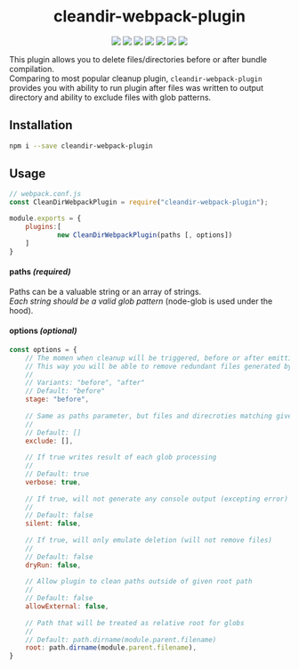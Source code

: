<h1 align="center">cleandir-webpack-plugin</h1>
<p align="center">
    <a href="https://www.npmjs.com/package/cleandir-webpack-plugin"><img src="https://img.shields.io/badge/npm-cleandir--webpack--plugin-brightgreen.svg" /></a>
    <a href="https://www.npmjs.com/package/cleandir-webpack-plugin"><img src="https://img.shields.io/npm/v/cleandir-webpack-plugin.svg" /></a>
    <a href="https://www.npmjs.com/package/cleandir-webpack-plugin"><img src="https://img.shields.io/npm/dt/cleandir-webpack-plugin.svg" /></a>
    <a href="https://www.npmjs.com/package/cleandir-webpack-plugin"><img src="https://img.shields.io/travis/xobotyi/cleandir-webpack-plugin.svg" /></a>
    <a href="https://www.codacy.com/app/xobotyi/cleandir-webpack-plugin"><img src="https://api.codacy.com/project/badge/Grade/d014e06fb8a94b2480d3e6827c1d6d3e"/></a>
    <a href="https://www.codacy.com/app/xobotyi/cleandir-webpack-plugin"><img src="https://api.codacy.com/project/badge/Coverage/d014e06fb8a94b2480d3e6827c1d6d3e"/></a>
    <a href="https://www.npmjs.com/package/cleandir-webpack-plugin"><img src="https://img.shields.io/npm/l/cleandir-webpack-plugin.svg" /></a>
</p>

This plugin allows you to delete files/directories before or after bundle compilation.  
Comparing to most popular cleanup plugin, `cleandir-webpack-plugin` provides you with ability to run plugin after files was written to output directory and ability to exclude files with glob patterns.

## Installation
```bash
npm i --save cleandir-webpack-plugin
```

## Usage
```javascript
// webpack.conf.js
const CleanDirWebpackPlugin = require("cleandir-webpack-plugin");

module.exports = {
    plugins:[
            new CleanDirWebpackPlugin(paths [, options])
    ]
}
```
#### paths _(required)_
Paths can be a valuable string or an array of strings.  
_Each string should be a valid glob pattern_ (node-glob is used under the hood).

#### options _(optional)_
```javascript
const options = {
    // The momen when cleanup will be triggered, before or after emitting assets to output dir.
    // This way you will be able to remove redundant files generated by webpack
    // 
    // Variants: "before", "after"
    // Default: "before"
    stage: "before",
    
    // Same as paths parameter, but files and direcroties matching given globs wont be deleted
    //
    // Default: []
    exclude: [],
    
    // If true writes result of each glob processing
    //
    // Default: true
    verbose: true,
    
    // If true, will not generate any console output (excepting error)
    //
    // Default: false
    silent: false,
    
    // If true, will only emulate deletion (will not remove files)
    //
    // Default: false
    dryRun: false,
    
    // Allow plugin to clean paths outside of given root path
    //
    // Default: false
    allowExternal: false,
    
    // Path that will be treated as relative root for globs
    //
    // Default: path.dirname(module.parent.filename)
    root: path.dirname(module.parent.filename),
}
```
